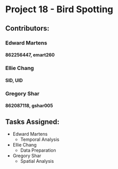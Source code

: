 # Project 18 - Bird Spotting
## Contributors:
### Edward Martens
#### 862256447, emart260
### Ellie Chang
#### SID, UID
### Gregory Shar
#### 862087118, gshar005

## Tasks Assigned:
* Edward Martens
  * Temporal Analysis
* Ellie Chang
  * Data Preparation
* Gregory Shar
  * Spatial Analysis